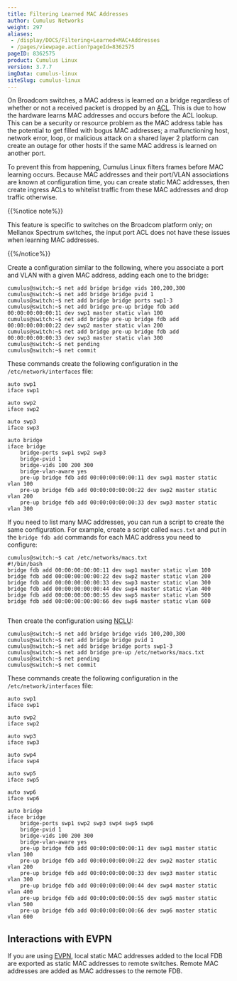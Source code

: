 ```yaml
---
title: Filtering Learned MAC Addresses
author: Cumulus Networks
weight: 297
aliases:
 - /display/DOCS/Filtering+Learned+MAC+Addresses
 - /pages/viewpage.action?pageId=8362575
pageID: 8362575
product: Cumulus Linux
version: 3.7.7
imgData: cumulus-linux
siteSlug: cumulus-linux
---
```

On Broadcom switches, a MAC address is learned on a bridge regardless of
whether or not a received packet is dropped by an
[ACL](/cumulus-linux/System_Configuration/Netfilter_-_ACLs/). This is
due to how the hardware learns MAC addresses and occurs before the ACL
lookup. This can be a security or resource problem as the MAC address
table has the potential to get filled with bogus MAC addresses; a
malfunctioning host, network error, loop, or malicious attack on a
shared layer 2 platform can create an outage for other hosts if the same
MAC address is learned on another port.

To prevent this from happening, Cumulus Linux filters frames before MAC
learning occurs. Because MAC addresses and their port/VLAN associations
are known at configuration time, you can create static MAC addresses,
then create ingress ACLs to whitelist traffic from these MAC addresses
and drop traffic otherwise.

{{%notice note%}}

This feature is specific to switches on the Broadcom platform only; on
Mellanox Spectrum switches, the input port ACL does not have these
issues when learning MAC addresses.

{{%/notice%}}

Create a configuration similar to the following, where you associate a
port and VLAN with a given MAC address, adding each one to the bridge:

    cumulus@switch:~$ net add bridge bridge vids 100,200,300
    cumulus@switch:~$ net add bridge bridge pvid 1
    cumulus@switch:~$ net add bridge bridge ports swp1-3
    cumulus@switch:~$ net add bridge pre-up bridge fdb add 00:00:00:00:00:11 dev swp1 master static vlan 100
    cumulus@switch:~$ net add bridge pre-up bridge fdb add 00:00:00:00:00:22 dev swp2 master static vlan 200
    cumulus@switch:~$ net add bridge pre-up bridge fdb add 00:00:00:00:00:33 dev swp3 master static vlan 300
    cumulus@switch:~$ net pending
    cumulus@switch:~$ net commit

These commands create the following configuration in the
`/etc/network/interfaces` file:

    auto swp1
    iface swp1
     
    auto swp2
    iface swp2
     
    auto swp3
    iface swp3
     
    auto bridge
    iface bridge
        bridge-ports swp1 swp2 swp3
        bridge-pvid 1
        bridge-vids 100 200 300
        bridge-vlan-aware yes
        pre-up bridge fdb add 00:00:00:00:00:11 dev swp1 master static vlan 100
        pre-up bridge fdb add 00:00:00:00:00:22 dev swp2 master static vlan 200
        pre-up bridge fdb add 00:00:00:00:00:33 dev swp3 master static vlan 300

If you need to list many MAC addresses, you can run a script to create
the same configuration. For example, create a script called `macs.txt`
and put in the `bridge fdb add` commands for each MAC address you need
to configure:

    cumulus@switch:~$ cat /etc/networks/macs.txt
    #!/bin/bash
    bridge fdb add 00:00:00:00:00:11 dev swp1 master static vlan 100
    bridge fdb add 00:00:00:00:00:22 dev swp2 master static vlan 200
    bridge fdb add 00:00:00:00:00:33 dev swp3 master static vlan 300
    bridge fdb add 00:00:00:00:00:44 dev swp4 master static vlan 400
    bridge fdb add 00:00:00:00:00:55 dev swp5 master static vlan 500
    bridge fdb add 00:00:00:00:00:66 dev swp6 master static vlan 600
     

Then create the configuration using
[NCLU](/cumulus-linux/System_Configuration/Network_Command_Line_Utility_-_NCLU):

    cumulus@switch:~$ net add bridge bridge vids 100,200,300
    cumulus@switch:~$ net add bridge bridge pvid 1
    cumulus@switch:~$ net add bridge bridge ports swp1-3
    cumulus@switch:~$ net add bridge pre-up /etc/networks/macs.txt
    cumulus@switch:~$ net pending
    cumulus@switch:~$ net commit

These commands create the following configuration in the
`/etc/network/interfaces` file:

    auto swp1
    iface swp1
     
    auto swp2
    iface swp2
     
    auto swp3
    iface swp3
     
    auto swp4
    iface swp4 
     
    auto swp5
    iface swp5
     
    auto swp6
    iface swp6
     
    auto bridge
    iface bridge
        bridge-ports swp1 swp2 swp3 swp4 swp5 swp6
        bridge-pvid 1
        bridge-vids 100 200 300
        bridge-vlan-aware yes
        pre-up bridge fdb add 00:00:00:00:00:11 dev swp1 master static vlan 100
        pre-up bridge fdb add 00:00:00:00:00:22 dev swp2 master static vlan 200
        pre-up bridge fdb add 00:00:00:00:00:33 dev swp3 master static vlan 300
        pre-up bridge fdb add 00:00:00:00:00:44 dev swp4 master static vlan 400
        pre-up bridge fdb add 00:00:00:00:00:55 dev swp5 master static vlan 500
        pre-up bridge fdb add 00:00:00:00:00:66 dev swp6 master static vlan 600

## <span>Interactions with EVPN</span>

If you are using
[EVPN](/cumulus-linux/Network_Virtualization/Ethernet_Virtual_Private_Network_-_EVPN),
local static MAC addresses added to the local FDB are exported as static
MAC addresses to remote switches. Remote MAC addresses are added as MAC
addresses to the remote FDB.

